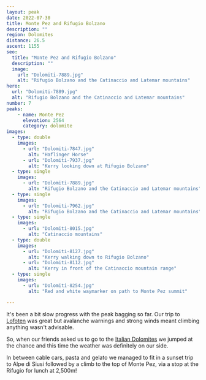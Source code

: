 ```yaml
---
layout: peak
date: 2022-07-30
title: Monte Pez and Rifugio Bolzano
description: ""
region: Dolomites
distance: 26.5
ascent: 1155
seo:
  title: "Monte Pez and Rifugio Bolzano"
  description: ""
  image:
    url: "Dolomiti-7889.jpg"
    alt: "Rifugio Bolzano and the Catinaccio and Latemar mountains"
hero:
  url: "Dolomiti-7889.jpg"
  alt: "Rifugio Bolzano and the Catinaccio and Latemar mountains"
number: 7
peaks:
    - name: Monte Pez
      elevation: 2564
      category: dolomite
images:
  - type: double
    images:
      - url: "Dolomiti-7847.jpg"
        alt: "Haflinger Horse"
      - url: "Dolomiti-7937.jpg"
        alt: "Kerry looking down at Rifugio Bolzano"
  - type: single
    images:
      - url: "Dolomiti-7889.jpg"
        alt: "Rifugio Bolzano and the Catinaccio and Latemar mountains"
  - type: single
    images:
      - url: "Dolomiti-7962.jpg"
        alt: "Rifugio Bolzano and the Catinaccio and Latemar mountains"
  - type: single
    images:
      - url: "Dolomiti-8015.jpg"
        alt: "Catinaccio mountains"
  - type: double
    images:
      - url: "Dolomiti-8127.jpg"
        alt: "Kerry walking down to Rifugio Bolzano"
      - url: "Dolomiti-8112.jpg"
        alt: "Kerry in front of the Catinaccio mountain range"
  - type: single
    images:
      - url: "Dolomiti-8254.jpg"
        alt: "Red and white waymarker on path to Monte Pez summit"

---
```


It's been a bit slow progress with the peak bagging so far. Our trip to [Lofoten](/photography/lofoten) was great but avalanche warnings and strong winds meant climbing anything wasn't advisable.

So, when our friends asked us to go to the [Italian Dolomites](/photography/dolomites) we jumped at the chance and this time the weather was definitely on our side.

In between cable cars, pasta and gelato we managed to fit in a sunset trip to Alpe di Siusi followed by a climb to the top of Monte Pez, via a stop at the Rifugio for lunch at 2,500m!